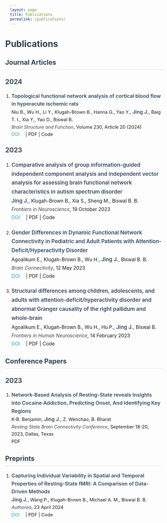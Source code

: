 ```yaml
---
layout: page
title: Publications
permalink: /publications/
---
```


# Publications

## Journal Articles

### 2024
1. **Topological functional network analysis of cortical blood flow in hyperacute ischemic rats**  
   Niu B., Wu H., Li Y., Klugah-Brown B., Hanna G., Yao Y., **Jing J.**, Baig T. I., Xia Y., Yao D., Biswal B.  
   *Brain Structure and Function*, Volume 230, Article 20 (2024)  
   [DOI](https://doi.org/10.1007/s00429-024-02864-7) | PDF | Code

### 2023
1. **Comparative analysis of group information-guided independent component analysis and independent vector analysis for assessing brain functional network characteristics in autism spectrum disorder**  
   **Jing J.**, Klugah-Brown B., Xia S., Sheng M., Biswal B. B.  
   *Frontiers in Neuroscience*, 19 October 2023  
   [DOI](https://doi.org/10.3389/fnins.2023.1252732) | PDF | Code

2. **Gender Differences in Dynamic Functional Network Connectivity in Pediatric and Adult Patients with Attention-Deficit/Hyperactivity Disorder**  
   Agoalikum E., Klugah-Brown B., Wu H., **Jing J.**, Biswal B. B.  
   *Brain Connectivity*, 12 May 2023  
   [DOI](https://doi.org/10.1089/brain.2022.0069) | PDF | Code

3. **Structural differences among children, adolescents, and adults with attention-deficit/hyperactivity disorder and abnormal Granger causality of the right pallidum and whole-brain**  
   Agoalikum E., Klugah-Brown B., Wu H., Hu P., **Jing J.**, Biswal B.  
   *Frontiers in Human Neuroscience*, 14 February 2023  
   [DOI](https://doi.org/10.3389/fnhum.2023.1076873) | PDF | Code

## Conference Papers

### 2023
1. **Network-Based Analysis of Resting-State reveals Insights into Cocaine Addiction, Predicting Onset, And Identifying Key Regions**  
   K-B. Benjamin, **Jing J.**, Z. Wenchao, B. Bharat  
   *Resting State Brain Connectivity Conference*, September 18-20, 2023, Dallas, Texas  
   PDF

## Preprints
1. **Capturing Individual Variability in Spatial and Temporal Properties of Resting-State fMRI: A Comparison of Data-Driven Methods**  
   **Jing J.**, Wang P., Klugah-Brown B., Michael A. M., Biswal B. B.  
   *Authorea*, 23 April 2024  
   [DOI](https://doi.org/10.22541/au.171386376.60613225/v1) | PDF | Code

<style>
.page-content {
    max-width: 800px;
    margin: 0 auto;
    padding: 20px;
}

h1, h2, h3 {
    color: #2c3e50;
}

h2 {
    border-bottom: 2px solid #eee;
    padding-bottom: 10px;
    margin-top: 30px;
}

h3 {
    margin-top: 25px;
    color: #34495e;
    font-size: 1.5em;
}

ol {
    padding-left: 20px;
}

li {
    margin-bottom: 20px;
    line-height: 1.6;
    font-size: 1.05em;
}

/* 确保所有年份的论文标题显示一致 */
li strong {
    color: #34495e;
    font-size: 1.1em;
    font-weight: 600;
}

/* 确保作者名字一致 */
li p {
    font-size: 1.05em;
    line-height: 1.7;
    margin-bottom: 0.6em;
}

/* 期刊名字格式一致 */
li em {
    font-style: italic;
    color: #444;
}

a {
    color: #3498db;
    text-decoration: none;
    margin-right: 15px;
    font-size: 1em;
}

a:hover {
    text-decoration: underline;
}

.publication-links {
    margin-top: 5px;
    font-size: 0.9em;
}
</style> 